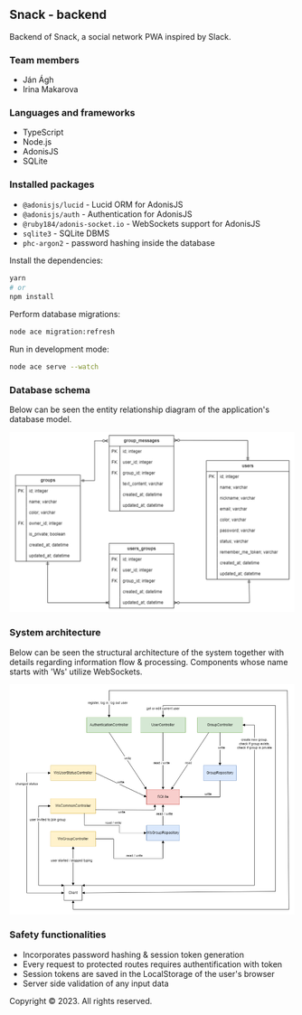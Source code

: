 ## Snack - backend

Backend of Snack, a social network PWA inspired by Slack.

### Team members

- Ján Ágh
- Irina Makarova

### Languages and frameworks

- TypeScript
- Node.js
- AdonisJS
- SQLite

### Installed packages

- `@adonisjs/lucid` - Lucid ORM for AdonisJS
- `@adonisjs/auth` - Authentication for AdonisJS
- `@ruby184/adonis-socket.io` - WebSockets support for AdonisJS
- `sqlite3` - SQLite DBMS
- `phc-argon2` - password hashing inside the database

Install the dependencies:

```bash
yarn
# or
npm install
```

Perform database migrations:

```bash
node ace migration:refresh
```

Run in development mode:

```bash
node ace serve --watch
```

### Database schema

Below can be seen the entity relationship diagram of the application's database model.

![](pics/schema.png)

### System architecture

Below can be seen the structural architecture of the system together with details regarding information flow & processing. Components whose name starts with 'Ws' utilize WebSockets.

![](pics/architecture.png)

### Safety functionalities

- Incorporates password hashing & session token generation
- Every request to protected routes requires authentification with token
- Session tokens are saved in the LocalStorage of the user's browser
- Server side validation of any input data

Copyright &copy; 2023. All rights reserved.
